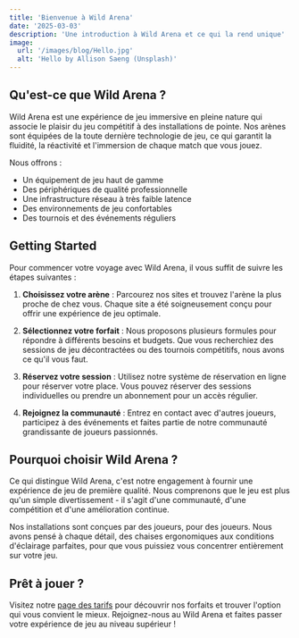 ```yaml
---
title: 'Bienvenue à Wild Arena'
date: '2025-03-03'
description: 'Une introduction à Wild Arena et ce qui la rend unique'
image:
  url: '/images/blog/Hello.jpg'
  alt: 'Hello by Allison Saeng (Unsplash)'
---
```


## Qu'est-ce que Wild Arena ?

Wild Arena est une expérience de jeu immersive en pleine nature qui associe le plaisir du jeu compétitif à des installations de pointe. Nos arènes sont équipées de la toute dernière technologie de jeu, ce qui garantit la fluidité, la réactivité et l'immersion de chaque match que vous jouez.

Nous offrons :
- Un équipement de jeu haut de gamme
- Des périphériques de qualité professionnelle
- Une infrastructure réseau à très faible latence
- Des environnements de jeu confortables
- Des tournois et des événements réguliers

## Getting Started

Pour commencer votre voyage avec Wild Arena, il vous suffit de suivre les étapes suivantes :

1. **Choisissez votre arène** : Parcourez nos sites et trouvez l'arène la plus proche de chez vous. Chaque site a été soigneusement conçu pour offrir une expérience de jeu optimale.

2. **Sélectionnez votre forfait** : Nous proposons plusieurs formules pour répondre à différents besoins et budgets. Que vous recherchiez des sessions de jeu décontractées ou des tournois compétitifs, nous avons ce qu'il vous faut.

3. **Réservez votre session** : Utilisez notre système de réservation en ligne pour réserver votre place. Vous pouvez réserver des sessions individuelles ou prendre un abonnement pour un accès régulier.

4. **Rejoignez la communauté** : Entrez en contact avec d'autres joueurs, participez à des événements et faites partie de notre communauté grandissante de joueurs passionnés.

## Pourquoi choisir Wild Arena ?

Ce qui distingue Wild Arena, c'est notre engagement à fournir une expérience de jeu de première qualité. Nous comprenons que le jeu est plus qu'un simple divertissement - il s'agit d'une communauté, d'une compétition et d'une amélioration continue.

Nos installations sont conçues par des joueurs, pour des joueurs. Nous avons pensé à chaque détail, des chaises ergonomiques aux conditions d'éclairage parfaites, pour que vous puissiez vous concentrer entièrement sur votre jeu.

## Prêt à jouer ?

Visitez notre [page des tarifs](/pricing) pour découvrir nos forfaits et trouver l'option qui vous convient le mieux. Rejoignez-nous au Wild Arena et faites passer votre expérience de jeu au niveau supérieur !
